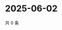# 2025-06-02

共 0 条

<!-- BEGIN ZHIHUQUESTIONS -->
<!-- 最后更新时间 Mon Jun 02 2025 08:58:07 GMT+0800 (China Standard Time) -->

<!-- END ZHIHUQUESTIONS -->
